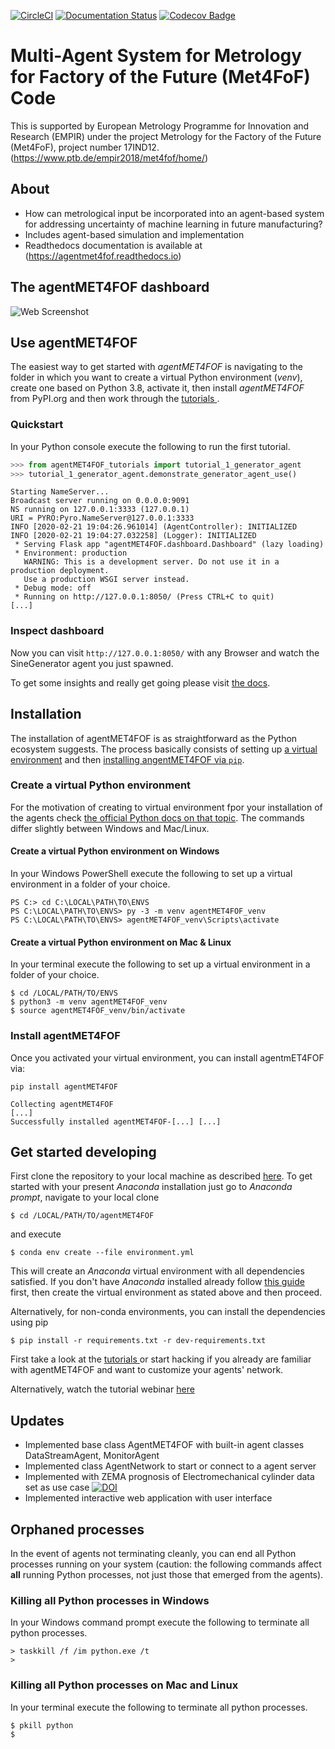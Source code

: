 [![CircleCI](https://circleci.com/gh/bangxiangyong/agentMET4FOF.svg?style=shield)](https://circleci.com/gh/bangxiangyong/agentMET4FOF)
[![Documentation Status](https://readthedocs.org/projects/agentmet4fof/badge/?version=latest)](https://agentmet4fof.readthedocs.io/en/latest/?badge=latest)
[![Codecov Badge](https://codecov.io/gh/bangxiangyong/agentMet4FoF/branch/master/graph/badge.svg)](https://codecov.io/gh/bangxiangyong/agentMet4FoF)

# Multi-Agent System for Metrology for Factory of the Future (Met4FoF) Code

This is supported by European Metrology Programme for Innovation and Research (EMPIR)
under the project Metrology for the Factory of the Future (Met4FoF), project number
17IND12. (https://www.ptb.de/empir2018/met4fof/home/)

## About

 - How can metrological input be incorporated into an agent-based system for
   addressing uncertainty of machine learning in future manufacturing?
 - Includes agent-based simulation and implementation
 - Readthedocs documentation is available at (https://agentmet4fof.readthedocs.io)

## The agentMET4FOF dashboard

![Web Screenshot](https://raw.githubusercontent.com/bangxiangyong/agentMET4FOF/develop/docs/screenshot_met4fof.png)

## Use agentMET4FOF

The easiest way to get started with *agentMET4FOF* is navigating to the folder
in which you want to create a virtual Python environment (*venv*), create one based
on Python 3.8, activate it, then install *agentMET4FOF*
from PyPI.org and then work through the [tutorials
](https://github.com/bangxiangyong/agentMET4FOF/tree/develop/agentMET4FOF_tutorials).

### Quickstart

In your Python console execute the following to run the first tutorial.

```python
>>> from agentMET4FOF_tutorials import tutorial_1_generator_agent
>>> tutorial_1_generator_agent.demonstrate_generator_agent_use()
```

```shell
Starting NameServer...
Broadcast server running on 0.0.0.0:9091
NS running on 127.0.0.1:3333 (127.0.0.1)
URI = PYRO:Pyro.NameServer@127.0.0.1:3333
INFO [2020-02-21 19:04:26.961014] (AgentController): INITIALIZED
INFO [2020-02-21 19:04:27.032258] (Logger): INITIALIZED
 * Serving Flask app "agentMET4FOF.dashboard.Dashboard" (lazy loading)
 * Environment: production
   WARNING: This is a development server. Do not use it in a production deployment.
   Use a production WSGI server instead.
 * Debug mode: off
 * Running on http://127.0.0.1:8050/ (Press CTRL+C to quit)
[...]
```

### Inspect dashboard

Now you can visit `http://127.0.0.1:8050/` with any Browser and watch the
 SineGenerator agent you just spawned.
 
To get some insights and really get going please visit [the docs](https://agentmet4fof.readthedocs.io/).

## Installation

The installation of agentMET4FOF is as straightforward as the Python ecosystem suggests. 
The process basically consists of setting up
[a virtual environment](https://docs.python.org/3/tutorial/venv.html#creating-virtual-environments) 
and then [installing angentMET4FOF via `pip`](README.md#install-agentMET4FOF).

### Create a virtual Python environment

For the motivation of creating to virtual environment fpor your installation of the agents check 
[the official Python docs on that topic](https://docs.python.org/3/tutorial/venv.html#introduction).
The commands differ slightly between Windows and Mac/Linux.

#### Create a virtual Python environment on Windows

In your Windows PowerShell execute the following to set up a virtual environment in a folder of your choice.

```shell
PS C:> cd C:\LOCAL\PATH\TO\ENVS
PS C:\LOCAL\PATH\TO\ENVS> py -3 -m venv agentMET4FOF_venv
PS C:\LOCAL\PATH\TO\ENVS> agentMET4FOF_venv\Scripts\activate
```

#### Create a virtual Python environment on Mac & Linux

In your terminal execute the following to set up a virtual environment in a folder of your choice.

```shell
$ cd /LOCAL/PATH/TO/ENVS
$ python3 -m venv agentMET4FOF_venv
$ source agentMET4FOF_venv/bin/activate
```

### Install agentMET4FOF

Once you activated your virtual environment, you can install agentmET4FOF via:

```shell
pip install agentMET4FOF
```

```shell
Collecting agentMET4FOF
[...]
Successfully installed agentMET4FOF-[...] [...]
```

## Get started developing

First clone the repository to your local machine as described
[here](https://help.github.com/en/articles/cloning-a-repository). To get started
with your present *Anaconda* installation just go to *Anaconda
prompt*, navigate to your local clone

```shell
$ cd /LOCAL/PATH/TO/agentMET4FOF
```

and execute

```shell
$ conda env create --file environment.yml 
```

This will create an *Anaconda* virtual environment with all dependencies
satisfied. If you don't have *Anaconda* installed already follow [this guide
](https://docs.conda.io/projects/continuumio-conda/en/latest/user-guide/install/download.html)
first, then create the virtual environment as stated above and then proceed.

Alternatively, for non-conda environments, you can install the dependencies using pip

```shell
$ pip install -r requirements.txt -r dev-requirements.txt
```

First take a look at the [tutorials
](https://github.com/bangxiangyong/agentMET4FOF/blob/develop/agentMET4FOF_tutorials/tutorial_1_generator_agent.py)
or start hacking if you already are familiar with agentMET4FOF and want to customize
your agents' network.

Alternatively, watch the tutorial webinar [here
](https://github.com/bangxiangyong/agentMET4FOF/releases/download/0.1.0/Met4FoF.MAS.webinar.mp4)

## Updates

 - Implemented base class AgentMET4FOF with built-in agent classes DataStreamAgent, MonitorAgent
 - Implemented class AgentNetwork to start or connect to a agent server
 - Implemented with ZEMA prognosis of Electromechanical cylinder data set as use case 
   [![DOI](https://zenodo.org/badge/DOI/10.5281/zenodo.1326278.svg)](https://doi.org/10.5281/zenodo.1326278)
 - Implemented interactive web application with user interface

## Orphaned processes

In the event of agents not terminating cleanly, you can end all Python processes
running on your system (caution: the following commands affect **all** running Python
processes, not just those that emerged from the agents).

### Killing all Python processes in Windows

In your Windows command prompt execute the following to terminate all python processes.

```shell
> taskkill /f /im python.exe /t
>
```

### Killing all Python processes on Mac and Linux

In your terminal execute the following to terminate all python processes.

```shell
$ pkill python
$
```
